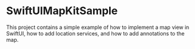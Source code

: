 # SwiftUIMapKitSample
This project contains a simple example of how to implement a map view in SwiftUI, how to add location services, and how to add annotations to the map.
